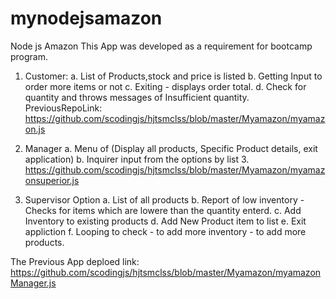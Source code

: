 # mynodejsamazon
Node js Amazon
This App was developed as a requirement for bootcamp program.
1. Customer:
    a. List of Products,stock and price is listed
    b. Getting Input to order more items or not
    c. Exiting - displays order total.
    d. Check for quantity and throws messages of Insufficient quantity.
    PreviousRepoLink: https://github.com/scodingjs/hjtsmclss/blob/master/Myamazon/myamazon.js
    
2. Manager
    a. Menu of (Display all products, Specific Product details, exit application)
    b. Inquirer input from the options by list
    3. https://github.com/scodingjs/hjtsmclss/blob/master/Myamazon/myamazonsuperior.js

3. Supervisor Option
    a. List of all products
    b. Report of low inventory - Checks for items which are lowere than the quantity enterd.
    c. Add Inventory to existing products
    d. Add New Product item to list
    e. Exit appliction
    f. Looping to check - to add more inventory
       - to add more products.

The Previous App deploed link: https://github.com/scodingjs/hjtsmclss/blob/master/Myamazon/myamazonManager.js